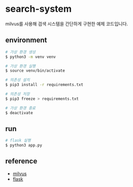 # search-system
milvus를 사용해 검색 시스템을 간단하게 구현한 예제 코드입니다.

## environment

```bash
# 가상 환경 생성
$ python3 -m venv venv
```

```bash
# 가상 환경 실행
$ source venv/bin/activate
```

```bash
# 의존성 설치
$ pip3 install -r requirements.txt
```

```bash
# 의존성 저장
$ pip3 freeze > requirements.txt  
```

```bash
# 가상 환경 종료 
$ deactivate
```

## run

```bash
# flask 실행
$ python3 app.py
```

## reference

- [milvus](https://milvus.io/)
- [flask](https://flask.palletsprojects.com/en/2.0.x/)

